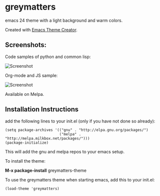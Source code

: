 greymatters
===========

emacs 24 theme with a light background and warm colors.

Created with [Emacs Theme Creator](http://emacs-theme-creator.appspot.com).

Screenshots:
------------

Code samples of python and common lisp:

![Screenshot](https://github.com/mswift42/greymatters-theme/raw/master/greymattersclandpy.png)

Org-mode and JS sample:

![Screenshot](https://github.com/mswift42/greymatters-theme/raw/master/greymattersorgandjs.png)

Available on Melpa.

Installation Instructions
-------------------------

add the following lines to your init.el (only if you have not done so already):

    (setq package-archives '(("gnu" . "http://elpa.gnu.org/packages/")
                             ("melpa" . "http://melpa.milkbox.net/packages/")))
    (package-initialize)



This will add the gnu and melpa repos to your emacs setup.

To install the theme:

**M-x package-install** greymatters-theme


To use the greymatters theme when starting emacs, add this to your init.el:

    (load-theme 'greymatters)

